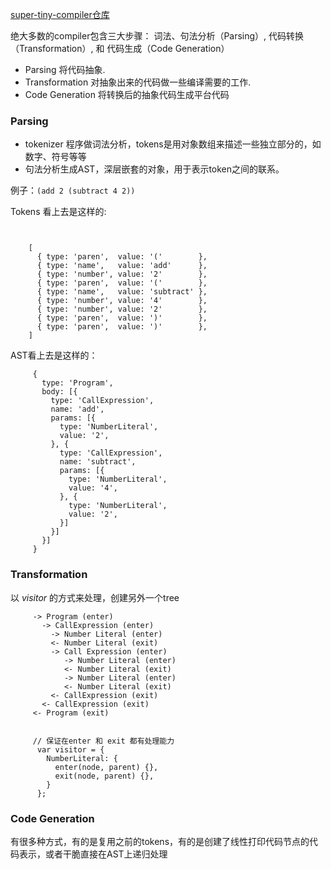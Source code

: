[super-tiny-compiler仓库](https://github.com/jamiebuilds/the-super-tiny-compiler/blob/master/the-super-tiny-compiler.js)

绝大多数的compiler包含三大步骤： 词法、句法分析（Parsing）, 代码转换（Transformation）, 和 代码生成（Code Generation）

- Parsing 将代码抽象.
- Transformation 对抽象出来的代码做一些编译需要的工作.
- Code Generation 将转换后的抽象代码生成平台代码

### Parsing
- tokenizer 程序做词法分析，tokens是用对象数组来描述一些独立部分的，如数字、符号等等
- 句法分析生成AST，深层嵌套的对象，用于表示token之间的联系。

例子：`(add 2 (subtract 4 2))`

Tokens 看上去是这样的:
 ```

  
     [
       { type: 'paren',  value: '('        },
       { type: 'name',   value: 'add'      },
       { type: 'number', value: '2'        },
       { type: 'paren',  value: '('        },
       { type: 'name',   value: 'subtract' },
       { type: 'number', value: '4'        },
       { type: 'number', value: '2'        },
       { type: 'paren',  value: ')'        },
       { type: 'paren',  value: ')'        },
     ]
```
  
AST看上去是这样的：
```  
     {
       type: 'Program',
       body: [{
         type: 'CallExpression',
         name: 'add',
         params: [{
           type: 'NumberLiteral',
           value: '2',
         }, {
           type: 'CallExpression',
           name: 'subtract',
           params: [{
             type: 'NumberLiteral',
             value: '4',
           }, {
             type: 'NumberLiteral',
             value: '2',
           }]
         }]
       }]
     }
```

### Transformation
以 _visitor_ 的方式来处理，创建另外一个tree
```
     -> Program (enter)
       -> CallExpression (enter)
         -> Number Literal (enter)
         <- Number Literal (exit)
         -> Call Expression (enter)
            -> Number Literal (enter)
            <- Number Literal (exit)
            -> Number Literal (enter)
            <- Number Literal (exit)
         <- CallExpression (exit)
       <- CallExpression (exit)
     <- Program (exit)
     
     
     // 保证在enter 和 exit 都有处理能力
      var visitor = {
        NumberLiteral: {
          enter(node, parent) {},
          exit(node, parent) {},
        }
      };
```
### Code Generation
有很多种方式，有的是复用之前的tokens，有的是创建了线性打印代码节点的代码表示，或者干脆直接在AST上递归处理



